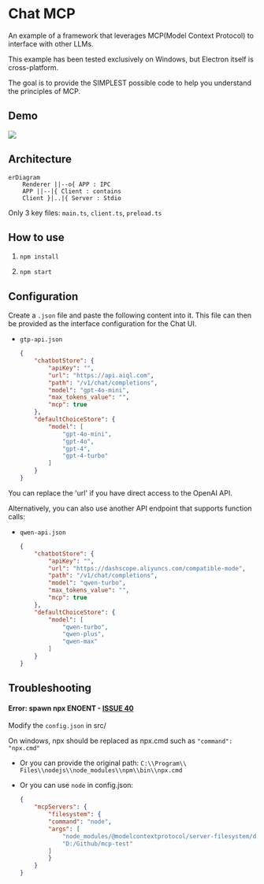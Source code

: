 # Chat MCP

An example of a framework that leverages MCP(Model Context Protocol) to interface with other LLMs.

This example has been tested exclusively on Windows, but Electron itself is cross-platform.

The goal is to provide the SIMPLEST possible code to help you understand the principles of MCP.

## Demo
![](./demo.gif)

## Architecture

```mermaid
erDiagram
    Renderer ||--o{ APP : IPC
    APP ||--|{ Client : contains
    Client }|..|{ Server : Stdio
```

Only 3 key files: `main.ts`, `client.ts`, `preload.ts`

## How to use

1. `npm install`

2. `npm start`

## Configuration

Create a `.json` file and paste the following content into it. This file can then be provided as the interface configuration for the Chat UI.

- `gtp-api.json`

    ```json
    {
        "chatbotStore": {
            "apiKey": "",
            "url": "https://api.aiql.com",
            "path": "/v1/chat/completions",
            "model": "gpt-4o-mini",
            "max_tokens_value": "",
            "mcp": true
        },
        "defaultChoiceStore": {
            "model": [
                "gpt-4o-mini",
                "gpt-4o",
                "gpt-4",
                "gpt-4-turbo"
            ]
        }
    }
    ```

You can replace the 'url' if you have direct access to the OpenAI API.

Alternatively, you can also use another API endpoint that supports function calls: 

- `qwen-api.json`

    ```json
    {
        "chatbotStore": {
            "apiKey": "",
            "url": "https://dashscope.aliyuncs.com/compatible-mode",
            "path": "/v1/chat/completions",
            "model": "qwen-turbo",
            "max_tokens_value": "",
            "mcp": true
        },
        "defaultChoiceStore": {
            "model": [
                "qwen-turbo",
                "qwen-plus",
                "qwen-max"
            ]
        }
    }
    ```


## Troubleshooting

#### Error: spawn npx ENOENT - [ISSUE 40](https://github.com/modelcontextprotocol/servers/issues/40)

Modify the `config.json` in src/

On windows, npx should be replaced as npx.cmd such as `"command": "npx.cmd"`

- Or you can provide the original path: `C:\\Program\\ Files\\nodejs\\node_modules\\npm\\bin\\npx.cmd`

- Or you can use `node` in config.json: 
    ```json
    {
        "mcpServers": {
            "filesystem": {
            "command": "node",
            "args": [
                "node_modules/@modelcontextprotocol/server-filesystem/dist/index.js",
                "D:/Github/mcp-test"
            ]
            }
        }
    }
    ```